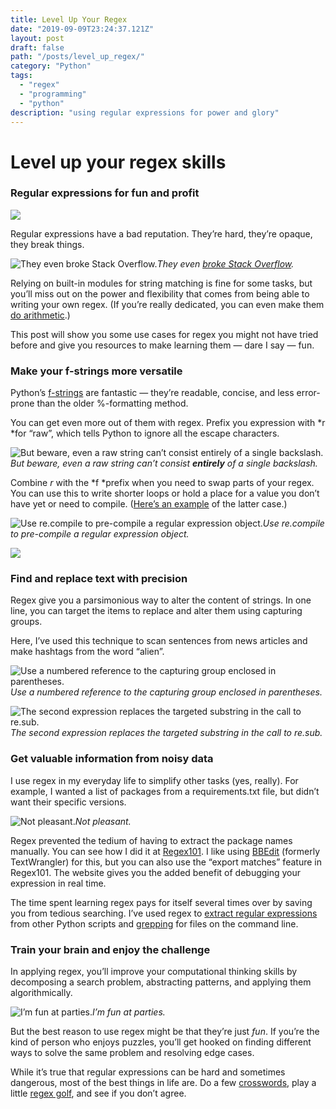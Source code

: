 ```yaml
---
title: Level Up Your Regex
date: "2019-09-09T23:24:37.121Z"
layout: post
draft: false
path: "/posts/level_up_regex/"
category: "Python"
tags:
  - "regex"
  - "programming"
  - "python"
description: "using regular expressions for power and glory"
---
```


# Level up your regex skills

### Regular expressions for fun and profit

![](https://cdn-images-1.medium.com/max/2960/1*_j7XilcCld70c8FZvwbtmQ.png)

Regular expressions have a bad reputation. They’re hard, they’re opaque, they break things.

![They even [broke Stack Overflow](https://stackstatus.net/post/147710624694/outage-postmortem-july-20-2016).](https://cdn-images-1.medium.com/max/2852/1*gde2kdfg8scE1pV_Dx9lrg.png)*They even [broke Stack Overflow](https://stackstatus.net/post/147710624694/outage-postmortem-july-20-2016).*

Relying on built-in modules for string matching is fine for some tasks, but you’ll miss out on the power and flexibility that comes from being able to writing your own regex. (If you’re really dedicated, you can even make them [do arithmetic](https://regex101.com/r/xF5sEs/1).)

This post will show you some use cases for regex you might not have tried before and give you resources to make learning them — dare I say — fun.

### **Make your f-strings more versatile**

Python’s [f-strings](https://realpython.com/python-f-strings/) are fantastic — they’re readable, concise, and less error-prone than the older %-formatting method.

You can get even more out of them with regex. Prefix you expression with *r *for “raw”, which tells Python to ignore all the escape characters.

![But beware, even a raw string can’t consist **entirely** of a single backslash.](https://cdn-images-1.medium.com/max/3228/1*QvWb3aaGZ3zdc3oODW01kw.png)*But beware, even a raw string can’t consist **entirely** of a single backslash.*

Combine *r* with the *f *prefix when you need to swap parts of your regex. You can use this to write shorter loops or hold a place for a value you don’t have yet or need to compile. ([Here’s an example](https://nbviewer.jupyter.org/github/lorarjohns/Miniprojects/blob/master/notebooks/Python/Regex%20for%20Eric.ipynb) of the latter case.)

![Use re.compile to pre-compile a regular expression object.](https://cdn-images-1.medium.com/max/3028/1*2aNGnat0GOZCSHb_YbQr5A.png)*Use re.compile to pre-compile a regular expression object.*

![](https://cdn-images-1.medium.com/max/3364/1*A7CPIZT8LRJfVkuZ1hji4Q.png)



### Find and replace text with precision

Regex give you a parsimonious way to alter the content of strings. In one line, you can target the items to replace and alter them using capturing groups.

Here, I’ve used this technique to scan sentences from news articles and make hashtags from the word “alien”. 

![Use a numbered reference to the capturing group enclosed in parentheses.](https://cdn-images-1.medium.com/max/3196/1*IcPEAyRpGvucrW-Z7XQK1g.png)*Use a numbered reference to the capturing group enclosed in parentheses.*

![The second expression replaces the targeted substring in the call to re.sub.](https://cdn-images-1.medium.com/max/2892/1*egcKGfYhAbr1oKzLVWugFQ.png)*The second expression replaces the targeted substring in the call to re.sub.*

### Get valuable information from noisy data

I use regex in my everyday life to simplify other tasks (yes, really). For example, I wanted a list of packages from a requirements.txt file, but didn’t want their specific versions.

![Not pleasant.](https://cdn-images-1.medium.com/max/2000/1*kfA-ZHTjh-ZVcAhLdlXosQ.png)*Not pleasant.*

Regex prevented the tedium of having to extract the package names manually. You can see how I did it at [Regex101](https://regex101.com/r/9r8tGT/2/). I like using [BBEdit](https://www.barebones.com/products/bbedit/) (formerly TextWrangler) for this, but you can also use the “export matches” feature in Regex101. The website gives you the added benefit of debugging your expression in real time.

The time spent learning regex pays for itself several times over by saving you from tedious searching. I’ve used regex to [extract regular expressions ](https://regex101.com/r/ublbXJ/3)from other Python scripts and [grepping](https://www.regular-expressions.info/grep.html) for files on the command line.

### Train your brain and enjoy the challenge

In applying regex, you’ll improve your computational thinking skills by decomposing a search problem, abstracting patterns, and applying them algorithmically.

![I’m fun at parties.](https://cdn-images-1.medium.com/max/2154/1*yD9djCtAIvse_GrPNiqiXA.png)*I’m fun at parties.*

But the best reason to use regex might be that they’re just *fun*. If you’re the kind of person who enjoys puzzles, you’ll get hooked on finding  different ways to solve the same problem and resolving edge cases. 

While it’s true that regular expressions can be hard and sometimes dangerous, most of the best things in life are. Do a few [crosswords](https://regexcrossword.com), play a little [regex golf](https://nbviewer.jupyter.org/url/norvig.com/ipython/xkcd1313.ipynb), and see if you don’t agree.


